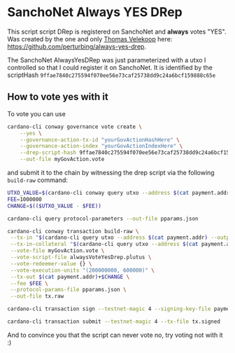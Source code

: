 # SanchoNet Always YES DRep
This script script DRep is registered on SanchoNet and **always** votes "YES". Was created by the one and only [Thomas Velekoop](https://github.com/perturbing) here: https://github.com/perturbing/always-yes-drep. 

The SanchoNet AlwaysYesDRep was just parameterized with a utxo I controlled so that I could register it on SanchoNet. It is identified by the scriptHash `9ffae7840c275594f070ee56e73caf25738dd9c24a6bcf159888c65e`

## How to vote yes with it

To vote you can use
```bash
cardano-cli conway governance vote create \
    --yes \
    --governance-action-tx-id "yourGovActionHashHere" \
    --governance-action-index "yourGovActionIndexHere" \
    --drep-script-hash 9ffae7840c275594f070ee56e73caf25738dd9c24a6bcf159888c65e \
    --out-file myGovAction.vote
```
and submit it to the chain by witnessing the drep script via the following `build-raw` command:

```bash
UTXO_VALUE=$(cardano-cli conway query utxo --address $(cat payment.addr) --output-json | jq '.[keys[0]].value.lovelace')
FEE=1000000
CHANGE=$(($UTXO_VALUE - $FEE))

cardano-cli query protocol-parameters --out-file pparams.json

cardano-cli conway transaction build-raw \
 --tx-in "$(cardano-cli query utxo --address $(cat payment.addr) --output-json --testnet-magic 4| jq -r 'keys[0]')" \
 --tx-in-collateral "$(cardano-cli query utxo --address $(cat payment.addr) --output-json --testnet-magic 4 | jq -r 'keys[0]')" \
 --vote-file myGovAction.vote \
 --vote-script-file alwaysVoteYesDrep.plutus \
 --vote-redeemer-value {} \
 --vote-execution-units "(200000000, 600000)" \
 --tx-out $(cat payment.addr)+$CHANGE \
 --fee $FEE \
 --protocol-params-file pparams.json \
 --out-file tx.raw

cardano-cli transaction sign --testnet-magic 4 --signing-key-file payment.skey --tx-body-file tx --out-file tx.signed

cardano-cli transaction submit --testnet-magic 4 --tx-file tx.signed
```
And to convince you that the script can never vote no, try voting not with it :)



